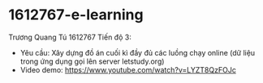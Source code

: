 # 1612767-e-learning

Trương Quang Tú
1612767
Tiến độ 3: 
  - Yêu cầu: Xây dựng đồ án cuối kì đầy đủ các luồng chạy online (dữ liệu trong ứng dụng gọi lên server letstudy.org)
  - Video demo: https://www.youtube.com/watch?v=LYZT8QzFOJc
